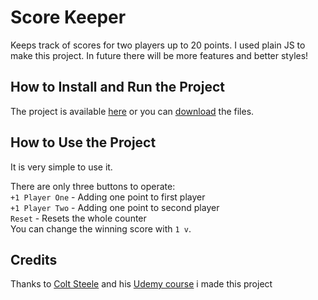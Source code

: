 # Score Keeper

Keeps track of scores for two players up to 20 points.
I used plain JS to make this project.
In future there
will be more features and better styles!

## How to Install and Run the Project

The project is available [here](https://osiakmikolaj.github.io/ScoreKeeper/) or you can [download](https://codeload.github.com/osiakmikolaj/ScoreKeeper/zip/refs/heads/main) the files.

## How to Use the Project

It is very simple to use it.

There are only three buttons to operate:<br>
`+1 Player One` - Adding one point to first player<br>
`+1 Player Two` - Adding one point to second player<br>
`Reset` - Resets the whole counter<br>
You can change the winning score with `1 v`.

## Credits
Thanks to [Colt Steele](https://www.youtube.com/@ColtSteeleCode) and his [Udemy course](https://www.udemy.com/course/the-web-developer-bootcamp/) i made this project


